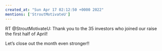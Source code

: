```yaml
---
created_at: "Sun Apr 17 02:12:50 +0000 2022"
mentions: ['StroutMotivateU']
---
```


RT @StroutMotivateU: Thank you to the 35 investors who joined our raise the first half of April!

Let’s close out the month even stronger!!